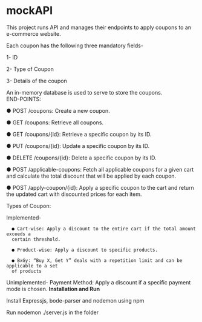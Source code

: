 # mockAPI

This project runs API and manages their endpoints to apply coupons to an e-commerce website.

Each coupon has the following three mandatory fields-

  1- ID
  
  2- Type of Coupon
  
  3- Details of the coupon
  

An in-memory database is used to serve to store the coupons.  
END-POINTS:

● POST /coupons: Create a new coupon.

● GET /coupons: Retrieve all coupons.

● GET /coupons/{id}: Retrieve a specific coupon by its ID.

● PUT /coupons/{id}: Update a specific coupon by its ID.

● DELETE /coupons/{id}: Delete a specific coupon by its ID.

● POST /applicable-coupons: Fetch all applicable coupons for a given cart and
calculate the total discount that will be applied by each coupon.

● POST /apply-coupon/{id}: Apply a specific coupon to the cart and return the
updated cart with discounted prices for each item.


Types of Coupon:

  Implemented-
  
      ● Cart-wise: Apply a discount to the entire cart if the total amount exceeds a
      certain threshold.
      
      ● Product-wise: Apply a discount to specific products.
      
      ● BxGy: “Buy X, Get Y” deals with a repetition limit and can be applicable to a set
      of products
      
  Unimplemented-
      Payment Method: Apply a discount if a specific payment mode is chosen.
**Installation and Run**

Install Expressjs, bode-parser and nodemon using npm

Run nodemon ./server.js in the folder
